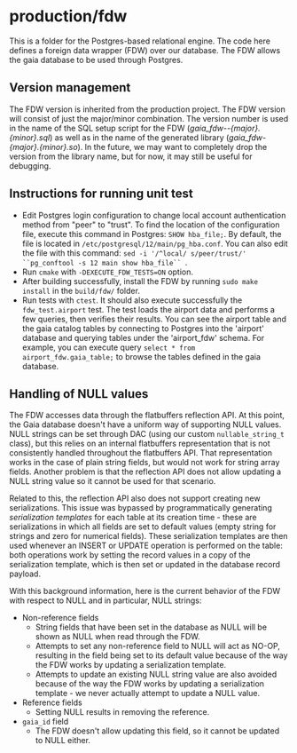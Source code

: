 # production/fdw
This is a folder for the Postgres-based relational engine. The code here defines a foreign data wrapper (FDW) over our database. The FDW allows the gaia database to be used through Postgres.

## Version management

The FDW version is inherited from the production project. The FDW version will consist of just the major/minor combination. The version number is used in the name of the SQL setup script for the FDW (*gaia_fdw--{major}.{minor}.sql*) as well as in the name of the generated library (*gaia_fdw-{major}.{minor}.so*). In the future, we may want to completely drop the version from the library name, but for now, it may still be useful for debugging.

## Instructions for running unit test

* Edit Postgres login configuration to change local account authentication method from "peer" to "trust". To find the location of the configuration file, execute this command in Postgres: `SHOW hba_file;`. By default, the file is located in `/etc/postgresql/12/main/pg_hba.conf`. You can also edit the file with this command: `sed -i '/^local/ s/peer/trust/' ``pg_conftool -s 12 main show hba_file`` `.
* Run `cmake` with `-DEXECUTE_FDW_TESTS=ON` option.
* After building successfully, install the FDW by running `sudo make install` in the `build/fdw/` folder.
* Run tests with `ctest`. It should also execute successfully the `fdw_test.airport` test. The test loads the airport data and performs a few queries, then verifies their results. You can see the airport table and the gaia catalog tables by connecting to Postgres into the 'airport' database and querying tables under the 'airport_fdw' schema. For example, you can execute query `select * from airport_fdw.gaia_table;` to browse the tables defined in the gaia database.

## Handling of NULL values

The FDW accesses data through the flatbuffers reflection API. At this point, the Gaia database doesn't have a uniform way of supporting NULL values. NULL strings can be set through DAC (using our custom `nullable_string_t` class), but this relies on an internal flatbuffers representation that is not consistently handled throughout the flatbuffers API. That representation works in the case of plain string fields, but would not work for string array fields. Another problem is that the reflection API does not allow updating a NULL string value so it cannot be used for that scenario.

Related to this, the reflection API also does not support creating new serializations. This issue was bypassed by programmatically generating *serialization templates* for each table at its creation time - these are serializations in which all fields are set to default values (empty string for strings and zero for numerical fields). These serialization templates are then used whenever an INSERT or UPDATE operation is performed on the table: both operations work by setting the record values in a copy of the serialization template, which is then set or updated in the database record payload.

With this background information, here is the current behavior of the FDW with respect to NULL and in particular, NULL strings:

* Non-reference fields
  * String fields that have been set in the database as NULL will be shown as NULL when read through the FDW.
  * Attempts to set any non-reference field to NULL will act as NO-OP, resulting in the field being set to its default value because of the way the FDW works by updating a serialization template.
  * Attempts to update an existing NULL string value are also avoided because of the way the FDW works by updating a serialization template - we never actually attempt to update a NULL value.
* Reference fields
  * Setting NULL results in removing the reference.
* `gaia_id` field
  * The FDW doesn't allow updating this field, so it cannot be updated to NULL either.
